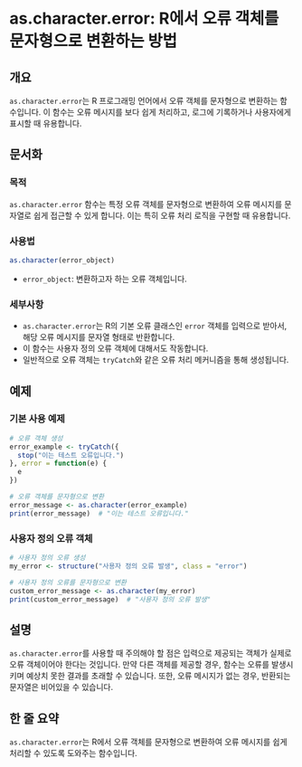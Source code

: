 <!--
Meta Description: # as.character.error: R에서 오류 객체를 문자형으로 변환하는 방법 ## 개요 `as.character.error`는 R 프로그래밍 언어에서 오류 객체를 문자형으로 변환하는 함수입니다. 이 함수는 오류 메시지를 보다 쉽게 처리하고, 로그에 기록하거나 사...
Meta Keywords: character, error, 객체를, 문자형으로, 사용자
-->

# as.character.error: R에서 오류 객체를 문자형으로 변환하는 방법

## 개요
`as.character.error`는 R 프로그래밍 언어에서 오류 객체를 문자형으로 변환하는 함수입니다. 이 함수는 오류 메시지를 보다 쉽게 처리하고, 로그에 기록하거나 사용자에게 표시할 때 유용합니다.

## 문서화

### 목적
`as.character.error` 함수는 특정 오류 객체를 문자형으로 변환하여 오류 메시지를 문자열로 쉽게 접근할 수 있게 합니다. 이는 특히 오류 처리 로직을 구현할 때 유용합니다.

### 사용법
```R
as.character(error_object)
```
- `error_object`: 변환하고자 하는 오류 객체입니다.

### 세부사항
- `as.character.error`는 R의 기본 오류 클래스인 `error` 객체를 입력으로 받아서, 해당 오류 메시지를 문자열 형태로 반환합니다.
- 이 함수는 사용자 정의 오류 객체에 대해서도 작동합니다.
- 일반적으로 오류 객체는 `tryCatch`와 같은 오류 처리 메커니즘을 통해 생성됩니다.

## 예제

### 기본 사용 예제
```R
# 오류 객체 생성
error_example <- tryCatch({
  stop("이는 테스트 오류입니다.")
}, error = function(e) {
  e
})

# 오류 객체를 문자형으로 변환
error_message <- as.character(error_example)
print(error_message)  # "이는 테스트 오류입니다."
```

### 사용자 정의 오류 객체
```R
# 사용자 정의 오류 생성
my_error <- structure("사용자 정의 오류 발생", class = "error")

# 사용자 정의 오류를 문자형으로 변환
custom_error_message <- as.character(my_error)
print(custom_error_message)  # "사용자 정의 오류 발생"
```

## 설명
`as.character.error`를 사용할 때 주의해야 할 점은 입력으로 제공되는 객체가 실제로 오류 객체이어야 한다는 것입니다. 만약 다른 객체를 제공할 경우, 함수는 오류를 발생시키며 예상치 못한 결과를 초래할 수 있습니다. 또한, 오류 메시지가 없는 경우, 반환되는 문자열은 비어있을 수 있습니다.

## 한 줄 요약
`as.character.error`는 R에서 오류 객체를 문자형으로 변환하여 오류 메시지를 쉽게 처리할 수 있도록 도와주는 함수입니다.